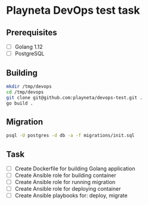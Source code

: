 # Playneta DevOps test task

## Prerequisites
 - [ ] Golang 1.12
 - [ ] PostgreSQL
 
## Building
```bash
mkdir /tmp/devops
cd /tmp/devops
git clone git@github.com:playneta/devops-test.git .
go build .
```

## Migration
```bash
psql -U postgres -d db -a -f migrations/init.sql
```

## Task
- [ ] Create Dockerfile for building Golang application
- [ ] Create Ansible role for building container
- [ ] Create Ansible role for running migration
- [ ] Create Ansible role for deploying container
- [ ] Create Ansible playbooks for: deploy, migrate